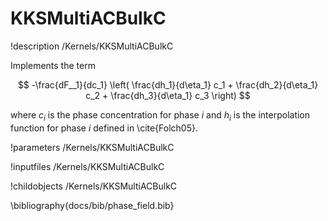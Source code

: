 # KKSMultiACBulkC
!description /Kernels/KKSMultiACBulkC

Implements the term

$$
-\frac{dF__1}{dc_1} \left( \frac{dh_1}{d\eta_1} c_1 + \frac{dh_2}{d\eta_1} c_2 + \frac{dh_3}{d\eta_1} c_3 \right)
$$

where $c_i$ is the phase concentration for phase $i$ and $h_i$ is the interpolation
function for phase $i$ defined in \cite{Folch05}.

!parameters /Kernels/KKSMultiACBulkC

!inputfiles /Kernels/KKSMultiACBulkC

!childobjects /Kernels/KKSMultiACBulkC

\bibliography{docs/bib/phase_field.bib}
